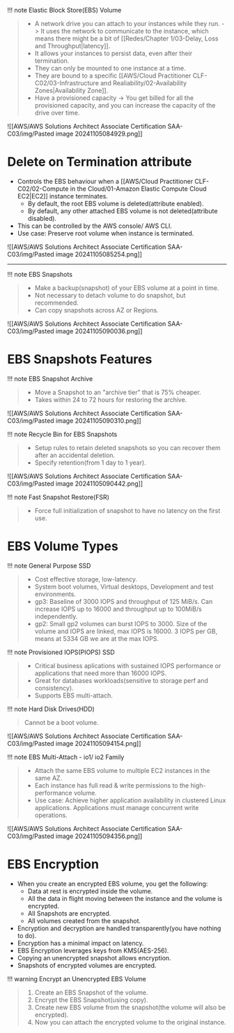 !!! note Elastic Block Store(EBS) Volume
> - A network drive you can attach to your instances while they run. -> It uses the network to communicate to the instance, which means there might be a bit of [[Redes/Chapter 1/03-Delay, Loss and Throughput|latency]].
> - It allows your instances to persist data, even after their termination.
> - They can only be mounted to one instance at a time.
> - They are bound to a specific [[AWS/Cloud Practitioner CLF-C02/03-Infrastructure and Realiability/02-Availability Zones|Availability Zone]].
> - Have a provisioned capacity -> You get billed for all the provisioned capacity, and you can increase the capacity of the drive over time.


![[AWS/AWS Solutions Architect Associate Certification SAA-C03/img/Pasted image 20241105084929.png]]

# Delete on Termination attribute
- Controls the EBS behaviour when a [[AWS/Cloud Practitioner CLF-C02/02-Compute in the Cloud/01-Amazon Elastic Compute Cloud EC2|EC2]] instance terminates.
	- By default, the root EBS volume is deleted(attribute enabled).
	- By default, any other attached EBS volume is not deleted(attribute disabled).
- This can be controlled by the AWS console/ AWS CLI.
- Use case: Preserve root volume when instance is terminated.

![[AWS/AWS Solutions Architect Associate Certification SAA-C03/img/Pasted image 20241105085254.png]]

---

!!! note EBS Snapshots
> - Make a backup(snapshot) of your EBS volume at a point in time.
> - Not necessary to detach volume to do snapshot, but recommended.
> - Can copy snapshots across AZ or Regions.

![[AWS/AWS Solutions Architect Associate Certification SAA-C03/img/Pasted image 20241105090036.png]]

# EBS Snapshots Features

!!! note EBS Snapshot Archive
> - Move a Snapshot to an "archive tier" that is 75% cheaper.
> - Takes within 24 to 72 hours for restoring the archive.

![[AWS/AWS Solutions Architect Associate Certification SAA-C03/img/Pasted image 20241105090310.png]]



!!! note Recycle Bin for EBS Snapshots
> - Setup rules to retain deleted snapshots so you can recover them after an accidental deletion.
> - Specify retention(from 1 day to 1 year).

![[AWS/AWS Solutions Architect Associate Certification SAA-C03/img/Pasted image 20241105090442.png]]

!!! note Fast Snapshot Restore(FSR)
> - Force full initialization of snapshot to have no latency on the first use.


# EBS Volume Types

!!! note General Purpose SSD 
> - Cost effective storage, low-latency.
> - System boot volumes, Virtual desktops, Development and test environments.
> - gp3: Baseline of 3000 IOPS and throughput of 125 MiB/s. Can increase IOPS up to 16000 and throughput up to 100MiB/s independently. 
> - gp2: Small gp2 volumes can burst IOPS to 3000. Size of the volume and IOPS are linked, max IOPS is 16000. 3 IOPS per GB, means at 5334 GB we are at the max IOPS.


!!! note Provisioned IOPS(PIOPS) SSD
> - Critical business aplications with sustained IOPS performance or applications that need more than 16000 IOPS.
> - Great for databases workloads(sensitive to storage perf and consistency).
> - Supports EBS multi-attach.



!!! note Hard Disk Drives(HDD)
> Cannot be a boot volume.
> 


![[AWS/AWS Solutions Architect Associate Certification SAA-C03/img/Pasted image 20241105094154.png]]


!!! note EBS Multi-Attach - io1/ io2 Family
> - Attach the same EBS volume to multiple EC2 instances in the same AZ.
> - Each instance has full read & write permissions to the high-performance volume.
> - Use case: Achieve higher application availability in clustered Linux applications. Applications must manage concurrent write operations.


![[AWS/AWS Solutions Architect Associate Certification SAA-C03/img/Pasted image 20241105094356.png]]


# EBS Encryption
- When you create an encrypted EBS volume, you get the following:
	- Data at rest is encrypted inside the volume.
	- All the data in flight moving between the instance and the volume is encrypted.
	- All Snapshots are encrypted.
	- All volumes created from the snapshot.
- Encryption and decryption are handled transparently(you have nothing to do).
- Encryption has a minimal impact on latency.
- EBS Encryption leverages keys from KMS(AES-256).
- Copying an unencrypted snapshot allows encryption.
- Snapshots of encrypted volumes are encrypted.


!!! warning Encrypt an Unencrypted EBS Volume
> 1. Create an EBS Snapshot of the volume.
> 2. Encrypt the EBS Snapshot(using copy).
> 3. Create new EBS volume from the snapshot(the volume will also be encrypted).
> 4. Now you can attach the encrypted volume to the original instance.
